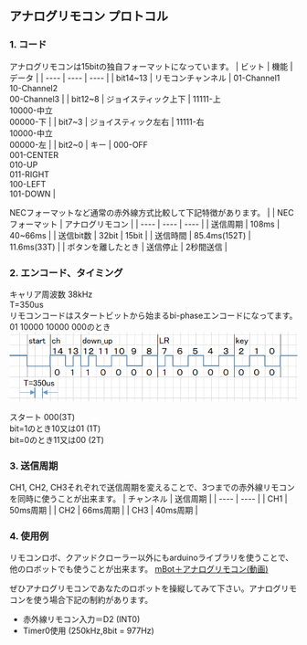 ## アナログリモコン プロトコル
### 1. コード
アナログリモコンは15bitの独自フォーマットになっています。
| ビット | 機能 | データ |
| ---- | ---- | ---- |
| bit14~13 | リモコンチャンネル | 01-Channel1<BR />10-Channel2<BR />00-Channel3 |
| bit12~8 | ジョイスティック上下 | 11111-上<BR />10000-中立<BR />00000-下 | 
| bit7~3 | ジョイスティック左右 | 11111-右<BR />10000-中立<BR />00000-左 | 
| bit2~0 | キー | 000-OFF<BR />001-CENTER<BR />010-UP<BR />011-RIGHT<BR />100-LEFT<BR />101-DOWN | 

NECフォーマットなど通常の赤外線方式比較して下記特徴があります。
| | NECフォーマット | アナログリモコン |
| ---- | ---- | ---- |
| 送信周期 | 108ms | 40~66ms |
| 送信bit数 | 32bit | 15bit |
| 送信時間 | 85.4ms(152T) | 11.6ms(33T) |
| ボタンを離したとき | 送信停止 | 2秒間送信 |

### 2. エンコード、タイミング
キャリア周波数 38kHz<BR />
T=350us<BR />
リモコンコードはスタートビットから始まるbi-phaseエンコードになってます。01 10000 10000 000のとき
![remote](images/remoteA2.png) 

スタート 000(3T)<BR />
bit=1のとき10又は01 (1T)<BR />
bit=0のとき11又は00 (2T)<BR />

### 3. 送信周期
CH1, CH2, CH3それぞれで送信周期を変えることで、3つまでの赤外線リモコンを同時に使うことが出来ます。
| チャンネル | 送信周期 |
| ---- | ---- |
| CH1 | 50ms周期 |
| CH2 | 66ms周期 |
| CH3 | 40ms周期 |

### 4. 使用例
リモコンロボ、クアッドクローラー以外にもarduinoライブラリを使うことで、他のロボットでも使うことが出来ます。
[mBot＋アナログリモコン(動画)](http://sohta02.web.fc2.com/images/MAQ04884.MP4) 

ぜひアナログリモコンであなたのロボットを操縦してみて下さい。アナログリモコンを使う場合下記の制約があります。
- 赤外線リモコン入力＝D2 (INT0)
- Timer0使用 (250kHz,8bit = 977Hz)
